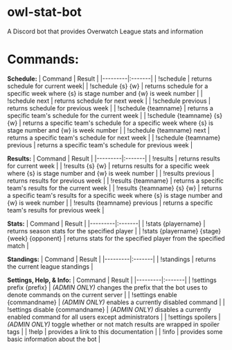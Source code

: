# owl-stat-bot  
A Discord bot that provides Overwatch League stats and information  
  
# Commands:
__Schedule:__
| Command | Result |
|---------|:-------|
| !schedule | returns schedule for current week|
| !schedule {s} {w} | returns schedule for a specific week where {s} is stage number and {w} is week number |
| !schedule next | returns schedule for next week |
| !schedule previous | returns schedule for previous week |
| !schedule {teamname} | returns a specific team's schedule for the current week |
| !schedule {teamname} {s} {w} | returns a specific team's schedule for a specific week where {s} is stage number and {w} is week number |
| !schedule {teamname} next | returns a specific team's schedule for next week |
| !schedule {teamname} previous | returns a specific team's schedule for previous week |
  
__Results:__
| Command | Result |
|---------|:-------|
| !results | returns results for current week |
| !results {s} {w} | returns results for a specific week where {s} is stage number and {w} is week number |
| !results previous | returns results for previous week |
| !results {teamname} | returns a specific team's results for the current week | 
| !results {teamname} {s} {w} | returns a specific team's results for a specific week where {s} is stage number and {w} is week number |
| !results {teamname} previous | returns a specific team's results for previous week |
  
__Stats:__
| Command | Result |
|---------|:-------|
| !stats {playername} | returns season stats for the specified player |
| !stats {playername} {stage} {week} {opponent} | returns stats for the specified player from the specified match |
  
__Standings:__
| Command | Result |
|---------|:-------|
| !standings | returns the current league standings |
  
__Settings, Help,  & Info:__
| Command | Result |
|---------|:-------|
| !settings prefix {prefix} | _(ADMIN ONLY)_ changes the prefix that the bot uses to denote commands on the current server |
| !settings enable {commandname} | _(ADMIN ONLY)_ enables a currently disabled command |
| !settings disable {commandname} | _(ADMIN ONLY)_ disables a currently enabled command for all users except administrators |
| !settings spoilers | _(ADMIN ONLY)_ toggle whether or not match results are wrapped in spoiler tags |
| !help | provides a link to this documentation |
| !info | provides some basic information about the bot |
